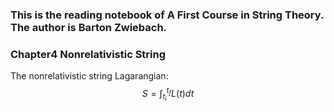 ### This is the reading notebook of A First Course in String Theory. The author is Barton Zwiebach.

### Chapter4 Nonrelativistic String

The nonrelativistic string Lagarangian:
$$
S=\int_{t_i}^{t_f}L(t)dt
$$
